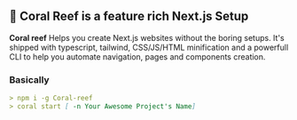 ## :pushpin: Coral Reef is a feature rich Next.js Setup

**Coral reef** Helps you create Next.js websites without the boring setups. It's shipped with typescript, tailwind, CSS/JS/HTML minification and a powerfull CLI to help you automate navigation, pages and components creation.

### Basically

```markdown
> npm i -g Coral-reef
> coral start [ -n Your Awesome Project's Name]
```
